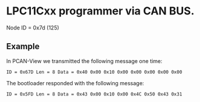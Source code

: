 # LPC11Cxx programmer via CAN BUS.

Node ID = 0x7d (125)

## Example 

In PCAN-View we transmitted the following message one time:

```
ID = 0x67D Len = 8 Data = 0x40 0x00 0x10 0x00 0x00 0x00 0x00 0x00
```

The bootloader responded with the following message:

```
ID = 0x5FD Len = 8 Data = 0x43 0x00 0x10 0x00 0x4C 0x50 0x43 0x31
```
